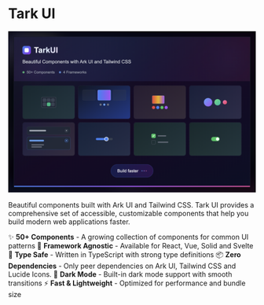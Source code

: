 # Tark UI

![Tark UI](public/open-graph.png)

Beautiful components built with Ark UI and Tailwind CSS. Tark UI provides a comprehensive set of accessible, customizable components that help you build modern web applications faster.

✨ **50+ Components** - A growing collection of components for common UI patterns
🎨 **Framework Agnostic** - Available for React, Vue, Solid and Svelte
🎯 **Type Safe** - Written in TypeScript with strong type definitions
📦 **Zero Dependencies** - Only peer dependencies on Ark UI, Tailwind CSS and Lucide Icons.
🌙 **Dark Mode** - Built-in dark mode support with smooth transitions
⚡ **Fast & Lightweight** - Optimized for performance and bundle size
